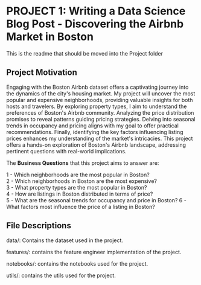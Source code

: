 # PROJECT 1: Writing a Data Science Blog Post - Discovering the Airbnb Market in Boston
This is the readme that should be moved into the Project folder


## Project Motivation
Engaging with the Boston Airbnb dataset offers a captivating journey into the dynamics of the city's housing market. My project will uncover the most popular and expensive neighborhoods, providing valuable insights for both hosts and travelers. By exploring property types, I aim to understand the preferences of Boston's Airbnb community. Analyzing the price distribution promises to reveal patterns guiding pricing strategies. Delving into seasonal trends in occupancy and pricing aligns with my goal to offer practical recommendations. Finally, identifying the key factors influencing listing prices enhances my understanding of the market's intricacies. This project offers a hands-on exploration of Boston's Airbnb landscape, addressing pertinent questions with real-world implications.

The **Business Questions** that this project aims to answer are:

1 - Which neighborhoods are the most popular in Boston?            
2 - Which neighborhoods in Boston are the most expensive?          
3 - What property types are the most popular in Boston?            
4 - How are listings in Boston distributed in terms of price?      
5 - What are the seasonal trends for occupancy and price in Boston?
6 - What factors most influence the price of a listing in Boston?

## File Descriptions

data/: Contains the dataset used in the project.

features/: contains the feature engineer implementation of the project.

notebooks/: contains the notebooks used for the project.

utils/: contains the utils used for the project.
